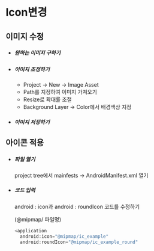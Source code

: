 # Icon변경

## 이미지 수정

- ##### 원하는 이미지 구하기

- ##### 이미지 조정하기

  - Project -> New -> Image Asset
  - Path를 지정하여 이미지 가져오기
  - Resize로 확대률 조절
  - Background Layer -> Color에서 배경색상 지정

- ##### 이미지 저장하기



## 아이콘 적용

- ##### 파일 열기

  project tree에서 mainfests -> AndroidManifest.xml 열기

- ##### 코드 입력

  android : icon과 android : roundIcon 코드를 수정하기

  (@mipmap/ 파일명)

  ```java
  <application
  	android:icon="@mipmap/ic_example"
  	android:roundIcon="@mipmap/ic_example_round"
    
  ```

